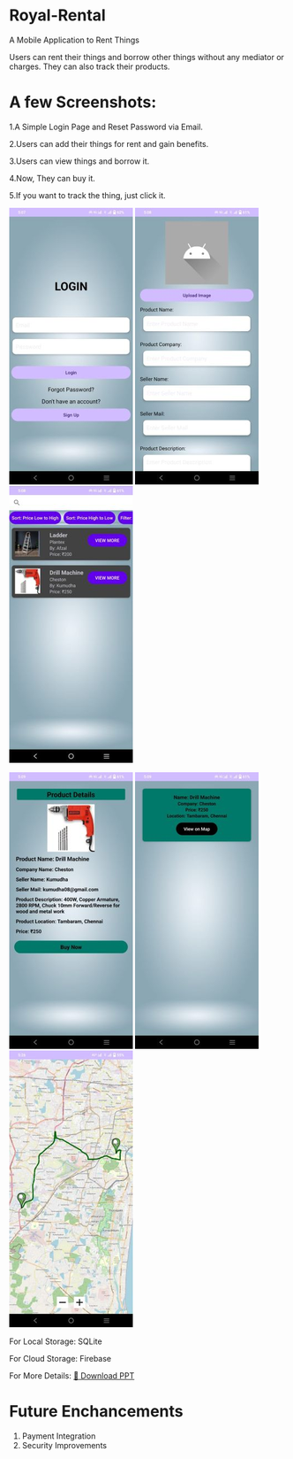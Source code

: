 # Royal-Rental
A Mobile Application to Rent Things

Users can rent their things and borrow other things without any mediator or charges.
They can also track their products.

# A few Screenshots:

1.A Simple Login Page and Reset Password via Email.

2.Users can add their things for rent and gain benefits.

3.Users can view things and borrow it.

4.Now, They can buy it.

5.If you want to track the thing, just click it.

![Login](https://github.com/Afzal-KSL/Royal-Rental/blob/268882e4059377b926cde9c129471dcdc919f3d9/assests/images/login.jpg)
![Add](https://github.com/Afzal-KSL/Royal-Rental/blob/268882e4059377b926cde9c129471dcdc919f3d9/assests/images/add.jpg)
![View](https://github.com/Afzal-KSL/Royal-Rental/blob/268882e4059377b926cde9c129471dcdc919f3d9/assests/images/view.jpg)


![Buy](https://github.com/Afzal-KSL/Royal-Rental/blob/268882e4059377b926cde9c129471dcdc919f3d9/assests/images/buy.jpg)
![Track](https://github.com/Afzal-KSL/Royal-Rental/blob/268882e4059377b926cde9c129471dcdc919f3d9/assests/images/track.jpg)
![Map](https://github.com/Afzal-KSL/Royal-Rental/blob/268882e4059377b926cde9c129471dcdc919f3d9/assests/images/map.jpg)

For Local Storage: SQLite

For Cloud Storage: Firebase

For More Details: [📄 Download PPT](https://github.com/Afzal-KSL/Royal-Rental/blob/268882e4059377b926cde9c129471dcdc919f3d9/assests/docs/Royal%20Rental%20PPT.pptx)

# Future Enchancements

1. Payment Integration
2. Security Improvements
